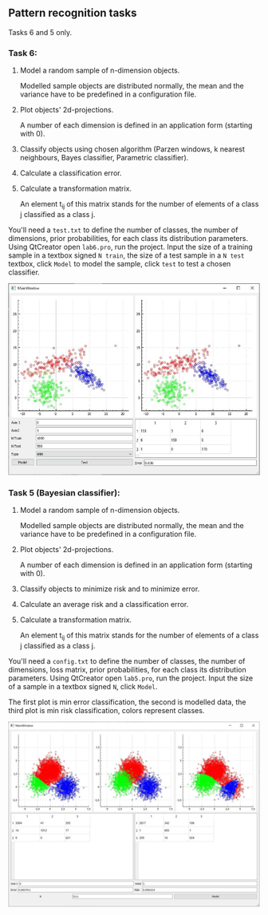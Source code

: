 ## Pattern recognition tasks
Tasks 6 and 5 only.

### Task 6:

1. Model a random sample of n-dimension objects.

   Modelled sample objects are distributed normally, the mean and the variance have to be predefined in a configuration file.

2. Plot objects' 2d-projections.

   A number of each dimension is defined in an application form (starting with 0).

3. Classify objects using chosen algorithm (Parzen windows, k nearest neighbours, Bayes classifier, Parametric classifier).

4. Calculate a classification error.

5. Calculate a transformation matrix.

   An element t<sub>ij</sub> of this matrix stands for the number of elements of a class j classified as a class j. 

You'll need a `test.txt` to define the number of classes, the number of dimensions, prior probabilities, for each class its distribution parameters. Using QtCreator open `lab6.pro`, run the project. Input the size of a training sample in a textbox signed `N train`, the size of a test sample in a `N test` textbox, click `Model` to model the sample, click `test` to test a chosen classifier.

![img](/img/task6.jpg)



### Task 5 (Bayesian classifier):

1. Model a random sample of n-dimension objects.

   Modelled sample objects are distributed normally, the mean and the variance have to be predefined in a configuration file.

2. Plot objects' 2d-projections.

   A number of each dimension is defined in an application form (starting with 0).

3. Classify objects to minimize risk and to minimize error.

4. Calculate an average risk and a classification error.

5. Calculate a transformation matrix.

   An element t<sub>ij</sub> of this matrix stands for the number of elements of a class j classified as a class j. 

You'll need a `config.txt` to define the number of classes, the number of dimensions, loss matrix, prior probabilities, for each class its distribution parameters. Using QtCreator open `lab5.pro`, run the project. Input the size of a sample in a textbox signed `N`, click `Model`.

The first plot is min error classification, the second is modelled data, the third plot is min risk classification, colors represent classes.

![img](/img/task5.jpg)













